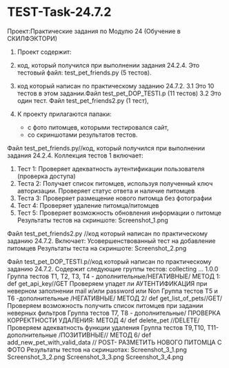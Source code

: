 # TEST-Task-24.7.2
Проект:Практические задания по Модулю 24 (Обучение в СКИЛФЭКТОРИ)
1) Проект содержит:
2)  код, который получился при выполнении задания 24.2.4.
   Это  тестовый файл: test_pet_friends.py (5 тестов).
   
3) код который написан по практическому заданию  24.7.2.
   3.1 Это 10 тестов в этом задании.Файл test_pet_DOP_TESTI.p (11 тестов)
   3.2 Это один тест. Файл test_pet_friends2.py (1 тест),
3) К проекту прилагаются папаки:
   - с фото питомцев, которыми тестировался сайт,
   - со скриншотами результатов тестов.

Файл test_pet_friends.py//код, который получился при выполнении задания 24.2.4.
Коллекция тестов  1  включает:
1) Тест 1: Проверяет адекватность  аутентификации пользователя (проверка доступа)
2) Теста 2: Получает список питомцев, используя полученный ключ авторизации.  Проверяет статус ответа и наличие питомцев
3) Теста 3: Проверяет размещение нового питомца без фотографии
4) Тест 4: Проверяет удаление питомца/питомцев
5) Тест 5: Проверяет возможность обновления информации о питомце
Результаты тестов на скриншоте:
Screenshot_1.png

Файл test_pet_friends2.py //код который написан по практическому заданию  24.7.2.
Включает:
Усовершенствованный тест на добавление питомцев
Результаты теста на скриншоте:
Screenshot_2.png

Файл test_pet_DOP_TESTI.p//код который написан по практическому заданию  24.7.2.
Содержит следующие группы тестов:
collecting ... 1.0.0
Группа тестов Т1, T2, T3, Т4 - дополнительные/НЕГАТИВНЫЕ/ МЕТОД 1: def get_api_key//GET Проверяем упадет ли АУТЕНТИФИКАЦИЯ при неверном заполнении mail и/или password или Non
Группа тестов Т5 и Т6 -дополнительные /НЕГАТИВНЫЕ/ МЕТОД 2/ def get_list_of_pets//GET/ Проверяем возможность получить список питомцев при задании неверных фильтров
Группа тестов Т7, T8 - дополнительные/ ПРОВЕРКА КОРРЕКТНОСТИ УДАЛЕНИЯ: МЕТОД 4/  def delete_pet //DELETE/Проверяем адекватность функции удаления
Группа тестов Т9,T10, T11- дополнительные /ПОЗИТИВНЫЕ// МЕТОД 6/  def add_new_pet_with_valid_data // POST- РАЗМЕТИТЬ НОВОГО ПИТОМЦА С ФОТО
Результаты тестов на скриншотах:
Screenshot_3_1.png
Screenshot_3_2.png
Screenshot_3_3.png
Screenshot_3_4.png

